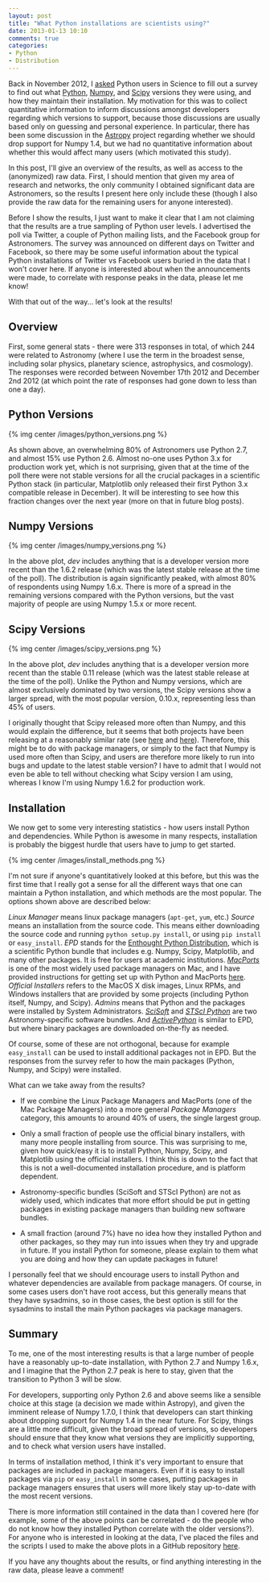 ```yaml
---
layout: post
title: "What Python installations are scientists using?"
date: 2013-01-13 10:10
comments: true
categories:
- Python
- Distribution
---
```


Back in November 2012, I
[asked](https://twitter.com/astrofrog/status/269743084215103488) Python
users in Science to fill out a survey to find out what [Python](http://www.python.org), [Numpy](http://www.numpy.org), and
[Scipy](http://www.scipy.org) versions they were using, and how they maintain their installation. My motivation for this was to collect quantitative
information to inform discussions amongst developers regarding which versions
to support, because those discussions are usually based only on guessing and
personal experience. In particular, there has been some discussion in the
[Astropy](http://www.astropy.org) project regarding whether we should drop
support for Numpy 1.4, but we had no quantitative information about whether
this would affect many users (which motivated this study).

In this post, I'll give an overview of the results, as well as access to the
(anonymized) raw data. First, I should mention that given my area of research
and networks, the only community I obtained significant data are Astronomers,
so the results I present here only include these (though I also provide the
raw data for the remaining users for anyone interested).

<!-- more -->

Before I show the results, I just want to make it clear that I am not claiming
that the results are a true sampling of Python user levels. I advertised the
poll via Twitter, a couple of Python mailing lists, and the Facebook group for
Astronomers. The survey was announced on different days on Twitter and
Facebook, so there may be some useful information about the typical Python
installations of Twitter vs Facebook users buried in the data that I won't
cover here. If anyone is interested about when the announcements were made, to
correlate with response peaks in the data, please let me know!

With that out of the way... let's look at the results!

Overview
--------

First, some general stats - there were 313 responses in total, of which 244
were related to Astronomy (where I use the term in the broadest sense,
including solar physics, planetary science, astrophysics, and cosmology). The
responses were recorded between November 17th 2012 and December 2nd 2012 (at
which point the rate of responses had gone down to less than one a day).

Python Versions
---------------

{% img center /images/python_versions.png %}

As shown above, an overwhelming 80% of Astronomers use Python 2.7, and almost
15% use Python 2.6. Almost no-one uses Python 3.x for production work yet,
which is not surprising, given that at the time of the poll there were not
stable versions for all the crucial packages in a scientific Python stack (in
particular, Matplotlib only released their first Python 3.x compatible release
in December). It will be interesting to see how this fraction changes over the
next year (more on that in future blog posts).

Numpy Versions
--------------

{% img center /images/numpy_versions.png %}

In the above plot, *dev* includes anything that is a developer version more
recent than the 1.6.2 release (which was the latest stable release at the time
of the poll). The distribution is again significantly peaked, with almost 80%
of respondents using Numpy 1.6.x. There is more of a spread in the remaining
versions compared with the Python versions, but the vast majority of people
are using Numpy 1.5.x or more recent.

Scipy Versions
--------------

{% img center /images/scipy_versions.png %}

In the above plot, *dev* includes anything that is a developer version more
recent than the stable 0.11 release (which was the latest stable release at
the time of the poll). Unlike the Python and Numpy versions, which are almost
exclusively dominated by two versions, the Scipy versions show a larger
spread, with the most popular version, 0.10.x, representing less than 45% of
users.

I originally thought that Scipy released more often than Numpy, and this would
explain the difference, but it seems that both projects have been releasing at
a reasonably similar rate (see
[here](http://sourceforge.net/projects/numpy/files/NumPy/) and
[here](http://sourceforge.net/projects/scipy/files/scipy/)). Therefore, this
might be to do with package managers, or simply to the fact that Numpy is used
more often than Scipy, and users are therefore more likely to run into bugs
and update to the latest stable version? I have to admit that I would not even
be able to tell without checking what Scipy version I am using, whereas I know
I'm using Numpy 1.6.2 for production work.

Installation
------------

We now get to some very interesting statistics - how users install Python and
dependencies. While Python is awesome in many respects, installation is
probably the biggest hurdle that users have to jump to get started.

{% img center /images/install_methods.png %}

I'm not sure if anyone's quantitatively looked at this before, but this was
the first time that I really got a sense for all the different ways that one
can maintain a Python installation, and which methods are the most popular. The options shown above are described below:

*Linux Manager* means linux package managers (``apt-get``, ``yum``, etc.)
*Source* means an installation from the source code. This means either
downloading the source code and running ``python setup.py install``, or using
``pip install`` or ``easy_install``.
*EPD* stands for the
  [Enthought Python Distribution](http://www.enthought.com/products/epd.php),
which is a scientific Python bundle that includes e.g. Numpy, Scipy,
Matplotlib, and many other packages. It is free for users at academic
institutions.
[*MacPorts*](http://www.macports.org) is one of the most widely used package
managers on Mac, and I have provided instructions for getting set up with
Python and MacPorts [here](http://astrofrog.github.com/macports-python/).
*Official Installers* refers to the MacOS X disk images, Linux RPMs, and
Windows installers that are provided by some projects (including Python
itself, Numpy, and Scipy).
*Admins* means that Python and the packages were installed by System Administrators.
[*SciSoft*](http://www.eso.org/sci/software/scisoft/) and [*STScI Python*](http://www.stsci.edu/institute/software_hardware/pyraf/stsci_python/current/stsci-python-download) are two Astronomy-specific software bundles.
And [*ActivePython*](http://www.activestate.com/activepython) is similar to
EPD, but where binary packages are downloaded on-the-fly as needed.

Of course, some of these are not orthogonal, because for example
``easy_install`` can be used to install additional packages not in EPD. But
the responses from the survey refer to how the main packages (Python, Numpy,
and Scipy) were installed.

What can we take away from the results?

* If we combine the Linux Package Managers and MacPorts (one of the Mac
  Package Managers) into a more general *Package Managers* category, this
  amounts to around 40% of users, the single largest group.

* Only a small fraction of people use the official binary installers, with
  many more people installing from source. This was surprising to me, given
  how quick/easy it is to install Python, Numpy, Scipy, and Matplotlib using
  the official installers. I think this is down to the fact that this is not a
  well-documented installation procedure, and is platform dependent.

* Astronomy-specific bundles (SciSoft and STScI Python) are not as widely
  used, which indicates that more effort should be put in getting packages in
  existing package managers than building new software bundles.

* A small fraction (around 7%) have no idea how they installed Python and
  other packages, so they may run into issues when they try and upgrade in
  future. If you install Python for someone, please explain to them what you
  are doing and how they can update packages in future!
  
I personally feel that we should encourage users to install Python and
whatever dependencies are available from package managers. Of course, in some
cases users don't have root access, but this generally means that they have
sysadmins, so in those cases, the best option is still for the sysadmins to
install the main Python packages via package managers.

Summary
-------

To me, one of the most interesting results is that a large number of people
have a reasonably up-to-date installation, with Python 2.7 and Numpy 1.6.x,
and I imagine that the Python 2.7 peak is here to stay, given that the
transition to Python 3 will be slow.

For developers, supporting only Python 2.6 and above seems like a sensible
choice at this stage (a decision we made within Astropy), and given the
imminent release of Numpy 1.7.0, I think that developers can start thinking
about dropping support for Numpy 1.4 in the near future. For Scipy, things are
a little more difficult, given the broad spread of versions, so developers
should ensure that they know what versions they are implicitly supporting, and
to check what version users have installed.

In terms of installation method, I think it's very important to ensure that
packages are included in package managers. Even if it is easy to install
packages via ``pip`` or ``easy_install`` in some cases, putting packages in
package managers ensures that users will more likely stay up-to-date with the
most recent versions.

There is more information still contained in the data than I covered here (for
example, some of the above points can be correlated - do the people who do not
know how they installed Python correlate with the older versions?). For anyone
who is interested in looking at the data, I've placed the files and the
scripts I used to make the above plots in a GitHub repository
[here](https://github.com/astrofrog/python-versions-survey).

If you have any thoughts about the results, or find anything interesting in
the raw data, please leave a comment!

